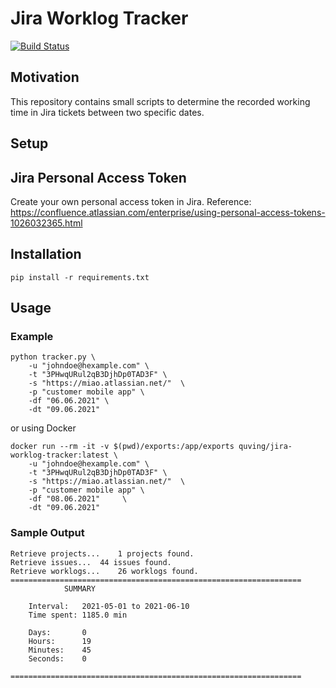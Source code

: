 # Jira Worklog Tracker
[![Build Status](https://drone.quving.com/api/badges/Quving/jira-worklog-tracker/status.svg)](https://drone.quving.com/Quving/jira-worklog-tracker)

## Motivation
This repository contains small scripts to determine the recorded working time in Jira tickets between two specific dates.

## Setup

## Jira Personal Access Token
Create your own personal access token in Jira.
Reference: https://confluence.atlassian.com/enterprise/using-personal-access-tokens-1026032365.html


## Installation
```
pip install -r requirements.txt
```

## Usage

### Example
```
python tracker.py \
    -u "johndoe@hexample.com" \
    -t "3PHwqURul2qB3DjhDp0TAD3F" \
    -s "https://miao.atlassian.net/"  \
    -p "customer mobile app" \
    -df "06.06.2021" \
    -dt "09.06.2021"
```

or using Docker


```
docker run --rm -it -v $(pwd)/exports:/app/exports quving/jira-worklog-tracker:latest \
    -u "johndoe@hexample.com" \
    -t "3PHwqURul2qB3DjhDp0TAD3F" \
    -s "https://miao.atlassian.net/"  \
    -p "customer mobile app" \
    -df "08.06.2021"     \
    -dt "09.06.2021"
```

### Sample Output
```
Retrieve projects...	1 projects found.
Retrieve issues...	44 issues found.
Retrieve worklogs...	26 worklogs found.
=================================================================
			SUMMARY

	Interval:	2021-05-01 to 2021-06-10
	Time spent:	1185.0 min

	Days:   	0
	Hours:  	19
	Minutes:	45
	Seconds:	0

=================================================================
```

